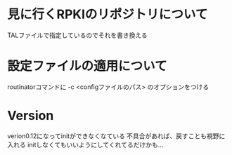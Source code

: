 # 見に行くRPKIのリポジトリについて
TALファイルで指定しているのでそれを書き換える

# 設定ファイルの適用について
routinatorコマンドに -c <configファイルのパス> のオプションをつける

# Version
verion0.12になってinitができなくなている
不具合があれば、戻すことも視野に入れる
initしなくてもいいようにしてくれてるだけかも...